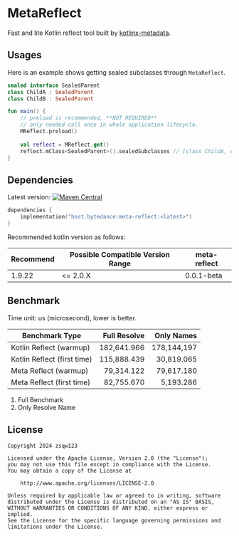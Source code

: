 # MetaReflect

Fast and lite Kotlin reflect tool built by
[kotlinx-metadata](https://github.com/JetBrains/kotlin/blob/master/libraries/kotlinx-metadata/jvm/ReadMe.md).

## Usages

Here is an example shows getting sealed subclasses through `MetaReflect`.

```kotlin
sealed interface SealedParent
class ChildA : SealedParent
class ChildB : SealedParent

fun main() {
    // preload is recommended, **NOT REQUIRED**
    // only needed call once in whole application lifecycle.
    MReflect.preload()
    
    val reflect = MReflect.get()
    reflect.mClass<SealedParent>().sealedSubclasses // [class ChildA, class ChildB]
}
```

## Dependencies

Latest version:
[![Maven Central](https://img.shields.io/maven-central/v/host.bytedance/meta-reflect)](https://central.sonatype.com/artifact/host.bytedance/meta-reflect)

```kotlin
dependencies {
    implementation("host.bytedance:meta-reflect:<latest>")
}
```

Recommended kotlin version as follows:

| Recommend | Possible Compatible Version Range | meta-reflect |
|-----------|-----------------------------------|--------------|
| 1.9.22    | <= 2.0.X                          | 0.0.1-beta   |

## Benchmark

Time unit: us (microsecond), lower is better.

| Benchmark Type              | Full Resolve |  Only Names |
|-----------------------------|-------------:|------------:|
| Kotlin Reflect (warmup)     |  182,641.966 | 178,144,197 |
| Kotlin Reflect (first time) |  115,888.439 |  30,819.065 |
| Meta Reflect (warmup)       |   79,314.122 |  79,617.180 |
| Meta Reflect (first time)   |   82,755.670 |   5,193.286 |

1. Full Benchmark
2. Only Resolve Name

## License

```
Copyright 2024 zsqw123

Licensed under the Apache License, Version 2.0 (the "License");
you may not use this file except in compliance with the License.
You may obtain a copy of the License at

    http://www.apache.org/licenses/LICENSE-2.0

Unless required by applicable law or agreed to in writing, software
distributed under the License is distributed on an "AS IS" BASIS,
WITHOUT WARRANTIES OR CONDITIONS OF ANY KIND, either express or implied.
See the License for the specific language governing permissions and
limitations under the License.
```
